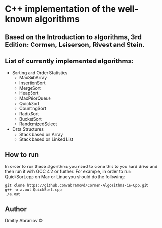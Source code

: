 # C++ implementation of the well-known algorithms

## Based on the  Introduction to algorithms, 3rd Edition: Cormen, Leiserson, Rivest and Stein.

## List of currently implemented algorithms:
* Sorting and Order Statistics
  * MaxSubArray
  * InsertionSort
  * MergeSort
  * HeapSort
  * MaxPriorQueue
  * QuickSort
  * CountingSort
  * RadixSort
  * BucketSort
  * RandomizedSelect
* Data Structures
  * Stack based on Array
  * Stack based on Linked List

## How to run

In order to run these algorithms you need to clone this to you hard drive and then run it with GCC 4.2 or further. For example, in order to run QuickSort.cpp on Mac or Linux you should do the following:

```
git clone https://github.com/abramovd/Cormen-Algorithms-in-Cpp.git
g++ -o a.out QuickSort.cpp
./a.out
```

## Author
Dmitry Abramov &copy;